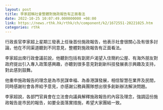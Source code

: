 ```yaml
---
layout: post
title: 李家超稱社會整體對施政報告有正面看法
date: 2022-10-25 10:07:49.000000000 +08:00
link: https://news.rthk.hk/rthk/ch/component/k2/1672551-20221025.htm
categories: rthk
---
```


行政長官李家超上星期三發表上任後首份施政報告，他表示社會很關心及有很多討論，他在不同渠道聽到不同意見，整體對施政報告有正面看法。

李家超出席行政會議前說，他聽到包括有劏房戶渴望入住簡約公屋、有海外朋友對政府提出引入專入政策感興趣，亦聽到很多意見對創新科技發展表示興趣及支持，對此感到鼓舞。

他重申施政報告的理念是為市民謀幸福、為香港謀發展，相信智慧在業界及民間，同時感謝社會各界給予意見，亦感謝公務員團隊想出很多創新辦法解決問題。

李家超說，各部門官員會在立法會向議員解釋施政報告的內容及理念，強調這份施政報告是市民的報告，如要全面落實措施，希望大家團結一致。

